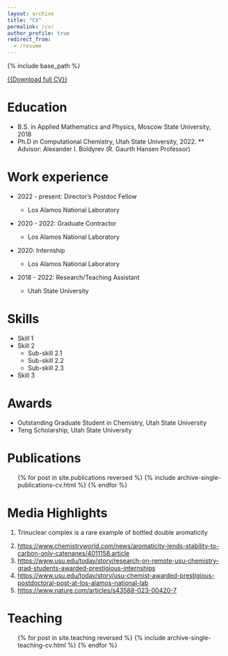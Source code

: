 ```yaml
---
layout: archive
title: "CV"
permalink: /cv/
author_profile: true
redirect_from:
  - /resume
---
```


{% include base_path %}

<a href="{{ CV_Kulichenko.docx }}">{{Download full CV}}</a>

Education
======
* B.S. in Applied Mathematics and Physics, Moscow State University, 2018
* Ph.D in Computational Chemistry, Utah State University, 2022.
** Advisor: Alexander I. Boldyrev (R. Gaurth Hansen Professor)

Work experience
======
* 2022 - present: Director’s Postdoc Fellow
  * Los Alamos National Laboratory

* 2020 - 2022: Graduate Contractor
  * Los Alamos National Laboratory

* 2020: Internship
  * Los Alamos National Laboratory

* 2018 - 2022: Research/Teaching Assistant
  * Utah State University


Skills
======

* Skill 1
* Skill 2
  * Sub-skill 2.1
  * Sub-skill 2.2
  * Sub-skill 2.3
* Skill 3

Awards
======
* Outstanding Graduate Student in Chemistry, Utah State University
* Teng Scholarship, Utah State University

Publications
======
  <ul style="list-style-type: none;">{% for post in site.publications reversed %}
    {% include archive-single-publications-cv.html %}
  {% endfor %}</ul>
  
<!-- Talks
======
  <ul>{% for post in site.talks reversed %}
    {% include archive-single-talk-cv.html %}
  {% endfor %}</ul> -->

Media Highlights
======
1.	<p href="https://www.chemistryworld.com/news/trinuclear-complex-is-a-rare-example-of-bottled-double-aromaticity/4012766.article">Trinuclear complex is a rare example of bottled double aromaticity</p>
2.	https://www.chemistryworld.com/news/aromaticity-lends-stability-to-carbon-only-catenanes/4011158.article
3.	https://www.usu.edu/today/story/research-on-remote-usu-chemistry-grad-students-awarded-prestigious-internships
4.	https://www.usu.edu/today/story/usu-chemist-awarded-prestigious-postdoctoral-post-at-los-alamos-national-lab
5.	https://www.nature.com/articles/s43588-023-00420-7

Teaching
======
  <ul>{% for post in site.teaching reversed %}
    {% include archive-single-teaching-cv.html %}
  {% endfor %}</ul>
  
<!-- Service and leadership
======
* Currently signed in to 43 different slack teams -->
